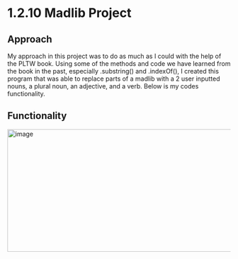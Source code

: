 # 1.2.10 Madlib Project
## Approach
My approach in this project was to do as much as I could with the help of the PLTW book. Using some of the methods and code we have learned from the book in the past, especially .substring() and .indexOf(), I created this program that was able to replace parts of a madlib with a 2 user inputted nouns, a plural noun, an adjective, and a verb. Below is my codes functionality.

## Functionality 

<img width="1173" height="277" alt="image" src="https://github.com/user-attachments/assets/978437fd-f5d3-46b2-a9bf-1a3cf7170594" />

